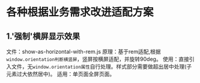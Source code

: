 # 各种根据业务需求改进适配方案 #


## 1.'强制'横屏显示效果 ##

文件：show-as-horizontal-with-rem.js
原理：基于rem适配,根据`window.orientation判断横竖屏`，竖屏按横屏适配，并旋转90deg。
使用：直接引入文件，无`window.orientation属性`自行处理。样式部分需要做超出居中处理(子元素过大依然居中)。
适用：单页面全屏页面。